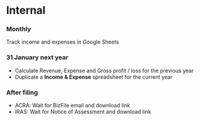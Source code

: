 # Internal

### Monthly

Track income and expenses in Google Sheets

### 31 January next year

- Calculate Revenue, Expense and Gross profit / loss for the previous year
- Duplicate a **Income & Expense** spreadsheet for the current year

### After filing

- ACRA: Wait for BizFile email and download link
- IRAS: Wait for Notice of Assessment and download link
